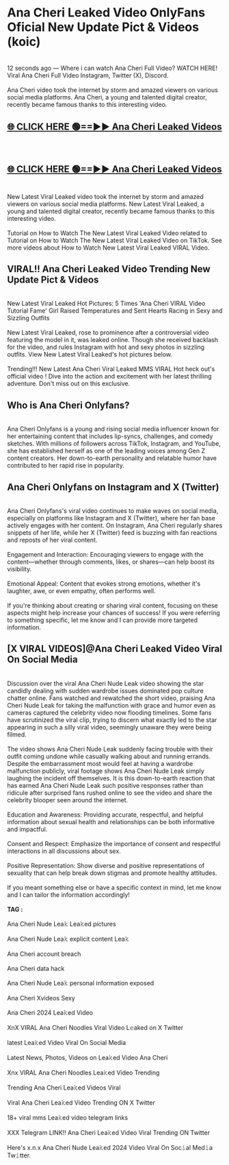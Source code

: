# Ana Cheri Leaked Video OnlyFans Oficial New Update Pict & Videos (koic)
<br>
12 seconds ago — Where i can watch Ana Cheri Full Video? WATCH HERE! Viral Ana Cheri Full Video Instagram, Twitter (X), Discord.
<br><br>
Ana Cheri video took the internet by storm and amazed viewers on various social media platforms. Ana Cheri, a young and talented digital creator, recently became famous thanks to this interesting video.
<br>
<h2><a href="https://play.trustnlinepharmacy.us?title=Ana_Cheri">🌐 CLICK HERE 🟢==►► Ana Cheri Leaked Videos</a></h2>
<br>
<h2><a href="https://play.trustnlinepharmacy.us?title=Ana_Cheri">🌐 CLICK HERE 🟢==►► Ana Cheri Leaked Videos</a></h2>
<br>
New Latest Viral Leaked video took the internet by storm and amazed viewers on various social media platforms. New Latest Viral Leaked, a young and talented digital creator, recently became famous thanks to this interesting video.
<br><br>
Tutorial on How to Watch The New Latest Viral Leaked Video related to Tutorial on How to Watch The New Latest Viral Leaked Video on TikTok. See more videos about How to Watch New Latest Viral Leaked VIRAL Video.
<br>
<h2>VIRAL!! Ana Cheri Leaked Video Trending New Update Pict & Videos</h2>
<br>
New Latest Viral Leaked Hot Pictures: 5 Times 'Ana Cheri VIRAL Video Tutorial Fame' Girl Raised Temperatures and Sent Hearts Racing in Sexy and Sizzling Outfits
<br><br>
New Latest Viral Leaked, rose to prominence after a controversial video featuring the model in it, was leaked online. Though she received backlash for the video, and rules Instagram with hot and sexy photos in sizzling outfits. View New Latest Viral Leaked's hot pictures below.
<br><br>
Trending!!! New Latest Ana Cheri Viral Leaked MMS VIRAL Hot heck out's official video ! Dive into the action and excitement with her latest thrilling adventure. Don't miss out on this exclusive.
<br>
<h2>Who is Ana Cheri Onlyfans?</h2>
<br>
Ana Cheri Onlyfans is a young and rising social media influencer known for her entertaining content that includes lip-syncs, challenges, and comedy sketches. With millions of followers across TikTok, Instagram, and YouTube, she has established herself as one of the leading voices among Gen Z content creators. Her down-to-earth personality and relatable humor have contributed to her rapid rise in popularity.
<br>
<h2>Ana Cheri Onlyfans on Instagram and X (Twitter)</h2>
<br>
Ana Cheri Onlyfans's viral video continues to make waves on social media, especially on platforms like Instagram and X (Twitter), where her fan base actively engages with her content. On Instagram, Ana Cheri regularly shares snippets of her life, while her X (Twitter) feed is buzzing with fan reactions and reposts of her viral content.
<br><br>
Engagement and Interaction: Encouraging viewers to engage with the content—whether through comments, likes, or shares—can help boost its visibility.
<br><br>
Emotional Appeal: Content that evokes strong emotions, whether it's laughter, awe, or even empathy, often performs well.
<br><br>
If you're thinking about creating or sharing viral content, focusing on these aspects might help increase your chances of success! If you were referring to something specific, let me know and I can provide more targeted information.
<br>
<h2>[X VIRAL VIDEOS]@Ana Cheri Leaked Video Viral On Social Media</h2>
<br>
Discussion over the viral Ana Cheri Nude Leak video showing the star candidly dealing with sudden wardrobe issues dominated pop culture chatter online. Fans watched and rewatched the short video, praising Ana Cheri Nude Leak for taking the malfunction with grace and humor even as cameras captured the celebrity video now flooding timelines. Some fans have scrutinized the viral clip, trying to discern what exactly led to the star appearing in such a silly viral video, seemingly unaware they were being filmed.
<br><br>
The video shows Ana Cheri Nude Leak suddenly facing trouble with their outfit coming undone while casually walking about and running errands. Despite the embarrassment most would feel at having a wardrobe malfunction publicly, viral footage shows Ana Cheri Nude Leak simply laughing the incident off themselves. It is this down-to-earth reaction that has earned Ana Cheri Nude Leak such positive responses rather than ridicule after surprised fans rushed online to see the video and share the celebrity blooper seen around the internet.
<br><br>
Education and Awareness: Providing accurate, respectful, and helpful information about sexual health and relationships can be both informative and impactful.
<br><br>
Consent and Respect: Emphasize the importance of consent and respectful interactions in all discussions about sex.
<br><br>
Positive Representation: Show diverse and positive representations of sexuality that can help break down stigmas and promote healthy attitudes.
<br><br>
If you meant something else or have a specific context in mind, let me know and I can tailor the information accordingly!
<br><br>
<strong>TAG :</strong>
<br><br>
Ana Cheri Nude Lea𝚔 Lea𝚔ed pictures
<br><br>
Ana Cheri Nude Lea𝚔 explicit content Lea𝚔
<br><br>
Ana Cheri account breach
<br><br>
Ana Cheri data hack
<br><br>
Ana Cheri Nude Lea𝚔 personal information exposed
<br><br>
Ana Cheri Xvideos Sexy
<br><br>
Ana Cheri 2024 Lea𝚔ed Video
<br><br>
XnX VIRAL Ana Cheri Noodles Viral Video L𝚎aked on X Twitter
<br><br>
latest Lea𝚔ed Video Viral On Social Media
<br><br>
Latest News, Photos, Videos on Lea𝚔ed Video Ana Cheri
<br><br>
Xnx VIRAL Ana Cheri Noodles Lea𝚔ed Video Trending
<br><br>
Trending Ana Cheri Lea𝚔ed Videos Viral
<br><br>
Viral Ana Cheri Lea𝚔ed Video Trending ON X Twitter
<br><br>
18+ viral mms Lea𝚔ed video telegram links
<br><br>
XXX Telegram LINK!! Ana Cheri Lea𝚔ed Video Viral Trending ON Twitter
<br><br>
Here's x.n.x Ana Cheri Nude Lea𝚔ed 2024 Video Viral On Soc𝚒al Med𝚒a Tw𝚒tter.